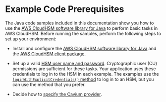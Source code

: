 # Example Code Prerequisites<a name="java-library-sample"></a>

The Java code samples included in this documentation show you how to use the [AWS CloudHSM software library for Java](java-library.md) to perform basic tasks in AWS CloudHSM\. Before running the samples, perform the following steps to set up your environment:

+ Install and configure the [AWS CloudHSM software library for Java](java-library-install.md) and the [AWS CloudHSM client package](install-and-configure-client.md)\. 

+ Set up a valid [HSM user name and password](manage-hsm-users.md)\. Cryptographic user \(CU\) permissions are sufficient for these tasks\. Your application uses these credentials to log in to the HSM in each example\. The examples use the [`loginWithExplicitCredentials()` method](java-sample-login.md) to log in to an HSM, but you can use the method that you prefer\.

+ Decide how to [specify the Cavium provider](use-cavium-provider.md)\.